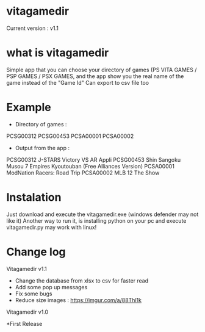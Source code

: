 # vitagamedir
Current version : v1.1

# what is vitagamedir

Simple app that you can choose your directory of games (PS VITA GAMES / PSP GAMES / PSX GAMES, and the app show you the real name of the game instead of the "Game Id"
Can export to csv file too

# Example

* Directory of games :

PCSG00312
PCSG00453
PCSA00001
PCSA00002

* Output from the app :

PCSG00312	J-STARS Victory VS AR Appli 
PCSG00453	Shin Sangoku Musou 7 Empires Kyoutouban (Free Alliances Version) 
PCSA00001	ModNation Racers: Road Trip 
PCSA00002	MLB 12 The Show



# Instalation
Just download and execute  the vitagamedir.exe (windows defender may not like it)
Another way to run it, is installing python on your pc and execute vitagamedir.py may work with linux!

# Change log

Vitagamedir v1.1

* Change the database from xlsx to csv for faster read
* Add some pop up messages
* Fix some bugs
* Reduce size
images : https://imgur.com/a/88Thl1k


Vitagamedir v1.0

*First Release
